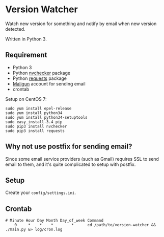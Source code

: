 # Version Watcher

Watch new version for something and notify by email when new version detected.

Written in Python 3.

## Requirement

* Python 3
* Python [nvchecker](https://github.com/lilydjwg/nvchecker) package
* Python [requests](https://github.com/kennethreitz/requests) package
* [Maligun](https://www.mailgun.com/) account for sending email
* crontab

Setup on CentOS 7:

```
sudo yum install epel-release
sudo yum install python34
sudo yum install python34-setuptools
sudo easy_install-3.4 pip
sudo pip3 install nvchecker
sudo pip3 install requests
```

## Why not use postfix for sending email?

Since some email service providers (such as Gmail) requires SSL to send email to them, and it's quite complicated to setup with postfix.

## Setup

Create your `config/settings.ini`.

## Crontab

```
# Minute Hour Day Month Day_of_week Command
    0     *    *    *        *      cd /path/to/version-watcher && ./main.py &> log/cron.log
```
